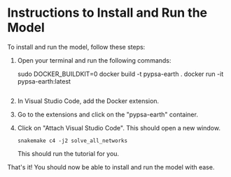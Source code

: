 # Instructions to Install and Run the Model

To install and run the model, follow these steps:

1. Open your terminal and run the following commands:

   sudo DOCKER_BUILDKIT=0 docker build -t pypsa-earth .
   docker run -it pypsa-earth:latest
   ```

2. In Visual Studio Code, add the Docker extension.

3. Go to the extensions and click on the "pypsa-earth" container.

4. Click on "Attach Visual Studio Code". This should open a new window.

   ```
   snakemake c4 -j2 solve_all_networks
   ```

   This should run the tutorial for you.


That's it! You should now be able to install and run the model with ease.
